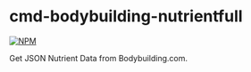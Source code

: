 # cmd-bodybuilding-nutrientfull

[![NPM](https://nodei.co/npm/bodybuilding-nutrientfull.png)](https://nodei.co/npm/bodybuilding-nutrientfull/)

Get JSON Nutrient Data from Bodybuilding.com.
